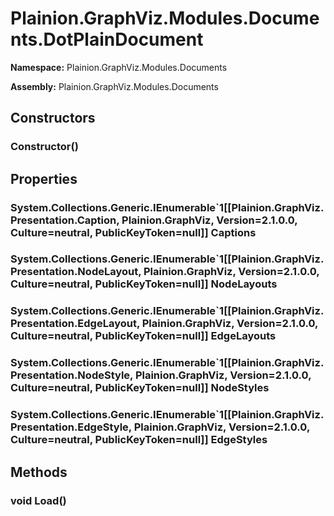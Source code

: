 
# Plainion.GraphViz.Modules.Documents.DotPlainDocument

**Namespace:** Plainion.GraphViz.Modules.Documents

**Assembly:** Plainion.GraphViz.Modules.Documents


## Constructors

### Constructor()


## Properties

### System.Collections.Generic.IEnumerable`1[[Plainion.GraphViz.Presentation.Caption, Plainion.GraphViz, Version=2.1.0.0, Culture=neutral, PublicKeyToken=null]] Captions

### System.Collections.Generic.IEnumerable`1[[Plainion.GraphViz.Presentation.NodeLayout, Plainion.GraphViz, Version=2.1.0.0, Culture=neutral, PublicKeyToken=null]] NodeLayouts

### System.Collections.Generic.IEnumerable`1[[Plainion.GraphViz.Presentation.EdgeLayout, Plainion.GraphViz, Version=2.1.0.0, Culture=neutral, PublicKeyToken=null]] EdgeLayouts

### System.Collections.Generic.IEnumerable`1[[Plainion.GraphViz.Presentation.NodeStyle, Plainion.GraphViz, Version=2.1.0.0, Culture=neutral, PublicKeyToken=null]] NodeStyles

### System.Collections.Generic.IEnumerable`1[[Plainion.GraphViz.Presentation.EdgeStyle, Plainion.GraphViz, Version=2.1.0.0, Culture=neutral, PublicKeyToken=null]] EdgeStyles


## Methods

### void Load()
